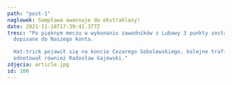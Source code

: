 ```yaml
---
path: "post-1"
naglowek: Sampława awansuje do ekstraklasy!
date: 2021-11-16T17:39:41.377Z
tresc: "Po pięknym meczu w wykonaniu zawodników z Lubawy 3 punkty zostały
  dopisane do Naszego konta.

  Hat-trick pojawił się na koncie Cezarego Sobolewskiego, kolejne trafienie
  odnotował również Radosław Gajewski."
zdjęcia: article.jpg
id: 100
---
```

